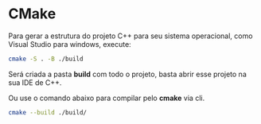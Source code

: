 # CMake

Para gerar a estrutura do projeto C++ para seu sistema operacional, como Visual Studio para windows, execute:

```bash
cmake -S . -B ./build
```

Será criada a pasta **build** com todo o projeto, basta abrir esse projeto na sua IDE de C++.

Ou use o comando abaixo para compilar pelo **cmake** via cli.

```bash
cmake --build ./build/
```

